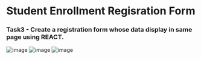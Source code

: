 # Student Enrollment Regisration Form
### Task3 - Create a registration form whose data display in same page using REACT.
![image](https://user-images.githubusercontent.com/71166016/178051518-ab126c9f-23cc-4d5c-b56b-b2947ba7ac46.png)
![image](https://user-images.githubusercontent.com/71166016/178053314-0d82661c-3d60-48c3-93ef-5a82dd1c73a6.png)
![image](https://user-images.githubusercontent.com/71166016/178053520-c923b447-05e6-4258-9b2a-9916dc6a2a3d.png)

